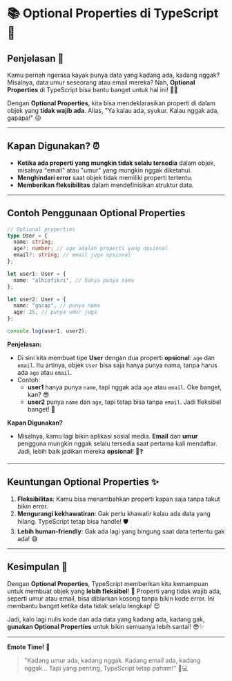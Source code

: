 # 📚 **Optional Properties di TypeScript** 🎉

## **Penjelasan** 🤔

Kamu pernah ngerasa kayak punya data yang kadang ada, kadang nggak? Misalnya, data umur seseorang atau email mereka? Nah, **Optional Properties** di TypeScript bisa bantu banget untuk hal ini! 🕵️‍♂️

Dengan **Optional Properties**, kita bisa mendeklarasikan properti di dalam objek yang **tidak wajib ada**. Alias, "Ya kalau ada, syukur. Kalau nggak ada, gapapa!" 😜

---

## **Kapan Digunakan?** ⏰

- **Ketika ada properti yang mungkin tidak selalu tersedia** dalam objek, misalnya "email" atau "umur" yang mungkin nggak diketahui.
- **Menghindari error** saat objek tidak memiliki properti tertentu.
- **Memberikan fleksibilitas** dalam mendefinisikan struktur data.

---

## **Contoh Penggunaan Optional Properties**

```typescript
// Optional properties
type User = {
  name: string;
  age?: number; // age adalah properti yang opsional
  email?: string; // email juga opsional
};

let user1: User = {
  name: "alhiefikri", // hanya punya nama
};

let user2: User = {
  name: "gocap", // punya nama
  age: 25, // punya umur juga
};

console.log(user1, user2);
```

**Penjelasan:**

- Di sini kita membuat tipe **User** dengan dua properti **opsional**: `age` dan `email`. Itu artinya, objek `User` bisa saja hanya punya nama, tanpa harus ada `age` atau `email`.
- Contoh:
  - **user1** hanya punya `name`, tapi nggak ada `age` atau `email`. Oke banget, kan? 😎
  - **user2** punya `name` dan `age`, tapi tetap bisa tanpa `email`. Jadi fleksibel banget! 🎉

**Kapan Digunakan?**

- Misalnya, kamu lagi bikin aplikasi sosial media. **Email** dan **umur** pengguna mungkin nggak selalu tersedia saat pertama kali mendaftar. Jadi, lebih baik jadikan mereka **opsional**! 📧❓

---

## **Keuntungan Optional Properties** ✨

1. **Fleksibilitas**: Kamu bisa menambahkan properti kapan saja tanpa takut bikin error.
2. **Mengurangi kekhawatiran**: Gak perlu khawatir kalau ada data yang hilang. TypeScript tetap bisa handle! 🛡️
3. **Lebih human-friendly**: Gak ada lagi yang bingung saat data tertentu gak ada! 😅

---

## **Kesimpulan** 🏁

Dengan **Optional Properties**, TypeScript memberikan kita kemampuan untuk membuat objek yang **lebih fleksibel**! 💪 Properti yang tidak wajib ada, seperti umur atau email, bisa dibiarkan kosong tanpa bikin kode error. Ini membantu banget ketika data tidak selalu lengkap! 😍

Jadi, kalo lagi nulis kode dan ada data yang kadang ada, kadang gak, **gunakan Optional Properties** untuk bikin semuanya lebih santai! 😎✨

---

**Emote Time!** 🌟

> "Kadang umur ada, kadang nggak. Kadang email ada, kadang nggak... Tapi yang penting, TypeScript tetap paham!" 🧐💻
